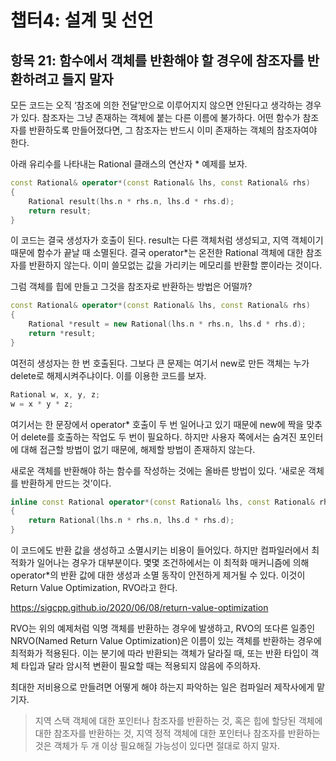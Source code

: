 # 챕터4: 설계 및 선언

## 항목 21: 함수에서 객체를 반환해야 할 경우에 참조자를 반환하려고 들지 말자

모든 코드는 오직 ‘참조에 의한 전달’만으로 이루어지지 않으면 안된다고 생각하는 경우가 있다. 참조자는 그냥 존재하는 객체에 붙는 다른 이름에 불가하다. 어떤 함수가 참조자를 반환하도록 만들어졌다면, 그 참조자는 반드시 이미 존재하는 객체의 참조자여야 한다.

아래 유리수를 나타내는 Rational 클래스의 연산자 * 예제를 보자.

```cpp
const Rational& operator*(const Rational& lhs, const Rational& rhs)
{
	Rational result(lhs.n * rhs.n, lhs.d * rhs.d);
	return result;
}
```

이 코드는 결국 생성자가 호출이 된다. result는 다른 객체처럼 생성되고, 지역 객체이기 때문에 함수가 끝날 때 소멸된다. 결국 operator*는 온전한 Rational 객체에 대한 참조자를 반환하지 않는다. 이미 쓸모없는 값을 가리키는 메모리를 반환할 뿐이라는 것이다.

그럼 객체를 힙에 만들고 그것을 참조자로 반환하는 방법은 어떨까?

```cpp
const Rational& operator*(const Rational& lhs, const Rational& rhs)
{
	Rational *result = new Rational(lhs.n * rhs.n, lhs.d * rhs.d);
	return *result;
}
```

여전히 생성자는 한 번 호출된다. 그보다 큰 문제는 여기서 new로 만든 객체는 누가 delete로 해제시켜주냐이다. 이를 이용한 코드를 보자.

```cpp
Rational w, x, y, z;
w = x * y * z;
```

여기서는 한 문장에서 operator* 호출이 두 번 일어나고 있기 때문에 new에 짝을 맞추어 delete를 호출하는 작업도 두 번이 필요하다. 하지만 사용자 쪽에서는 숨겨진 포인터에 대해 접근할 방법이 없기 때문에, 해제할 방법이 존재하지 않는다.

새로운 객체를 반환해야 하는 함수를 작성하는 것에는 올바른 방법이 있다. ‘새로운 객체를 반환하게 만드는 것’이다.

```cpp
inline const Rational operator*(const Rational& lhs, const Rational& rhs)
{
	return Rational(lhs.n * rhs.n, lhs.d * rhs.d);
}
```

이 코드에도 반환 값을 생성하고 소멸시키는 비용이 들어있다. 하지만 컴파일러에서 최적화가 일어나는 경우가 대부분이다. 몇몇 조건하에서는 이 최적화 매커니즘에 의해 operator*의 반환 값에 대한 생성과 소멸 동작이 안전하게 제거될 수 있다. 이것이 Return Value Optimization, RVO라고 한다.

https://sigcpp.github.io/2020/06/08/return-value-optimization

RVO는 위의 예제처럼 익명 객체를 반환하는 경우에 발생하고, RVO의 또다른 일종인 NRVO(Named Return Value Optimization)은 이름이 있는 객체를 반환하는 경우에 최적화가 적용된다. 이는 분기에 따라 반환되는 객체가 달라질 때, 또는 반환 타입이 객체 타입과 달라 암시적 변환이 필요할 때는 적용되지 않음에 주의하자.

최대한 저비용으로 만들려면 어떻게 해야 하는지 파악하는 일은 컴파일러 제작사에게 맡기자.

> 지역 스택 객체에 대한 포인터나 참조자를 반환하는 것, 혹은 힙에 할당된 객체에 대한 참조자를 반환하는 것, 지역 정적 객체에 대한 포인터나 참조자를 반환하는 것은 객체가 두 개 이상 필요해질 가능성이 있다면 절대로 하지 말자.